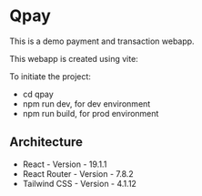 # Qpay

This is a demo payment and transaction webapp.

This webapp is created using vite:

To initiate the project:

- cd qpay
- npm run dev, for dev environment
- npm run build, for prod environment

## Architecture

- React - Version - 19.1.1
- React Router - Version - 7.8.2
- Tailwind CSS - Version - 4.1.12
